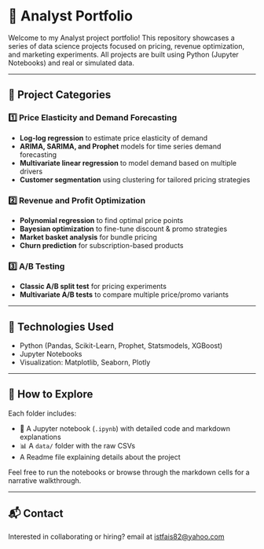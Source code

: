 # 🧠 Analyst Portfolio

Welcome to my Analyst project portfolio! This repository showcases a series of data science projects focused on pricing, revenue optimization, and marketing experiments. All projects are built using Python (Jupyter Notebooks) and real or simulated data.

---

## 📂 Project Categories

### 1️⃣ Price Elasticity and Demand Forecasting
- **Log-log regression** to estimate price elasticity of demand
- **ARIMA, SARIMA, and Prophet** models for time series demand forecasting
- **Multivariate linear regression** to model demand based on multiple drivers
- **Customer segmentation** using clustering for tailored pricing strategies

### 2️⃣ Revenue and Profit Optimization
- **Polynomial regression** to find optimal price points
- **Bayesian optimization** to fine-tune discount & promo strategies
- **Market basket analysis** for bundle pricing
- **Churn prediction** for subscription-based products

### 3️⃣ A/B Testing
- **Classic A/B split test** for pricing experiments
- **Multivariate A/B tests** to compare multiple price/promo variants

---

## 🚀 Technologies Used
- Python (Pandas, Scikit-Learn, Prophet, Statsmodels, XGBoost)
- Jupyter Notebooks
- Visualization: Matplotlib, Seaborn, Plotly

---

## 📁 How to Explore
Each folder includes:
- 📘 A Jupyter notebook (`.ipynb`) with detailed code and markdown explanations
- 📊 A `data/` folder with the raw CSVs
- A Readme file explaining details about the project

Feel free to run the notebooks or browse through the markdown cells for a narrative walkthrough.

---

## 📬 Contact
Interested in collaborating or hiring? email at istfais82@yahoo.com
